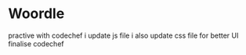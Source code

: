 # Woordle
practive with codechef
i update js file
i also update css file for better  UI
finalise
codechef
